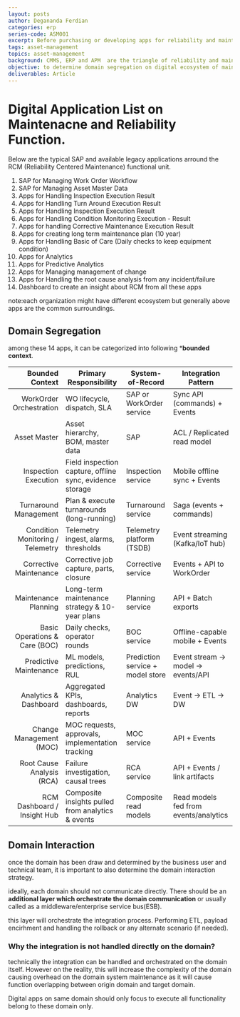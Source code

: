 ```yaml
---
layout: posts
author: Degananda Ferdian
categories: erp
series-code: ASM001
excerpt: Before purchasing or developing apps for reliability and maintenance function, it is important to determine the bounded context between the whole digital ecosystem. it will be prevent function overlapping and future data issues or integration which are caused by unclear domain boundary.
tags: asset-management
topics: asset-management
background: CMMS, ERP and APM  are the triangle of reliability and maintenacne function. These platform can be customly build by the internal IT team or bought from ready to use tools available on the market. a clear domain segregation need to be determined in order to preventing overlapping.
objective: to determine domain segregation on digital ecosystem of maintenance and reliability enterprise architecture.
deliverables: Article
---
```


# Digital Application List on Maintenacne and Reliability Function. 

Below are the typical SAP and available legacy applications arround the RCM (Reliability Centered Maintenance) functional unit.

1. SAP for Managing Work Order Workflow
2. SAP for Managing Asset Master Data
3. Apps for Handling Inspection Execution Result
4. Apps for Handling Turn Around Execution Result
5. Apps for Handling Inspection Execution Result
6. Apps for Handling Condition Monitoring Execution - Result
7. Apps for handling Corrective Maintenance Execution Result
8. Apps for creating long term maintenance plan (10 year)
9. Apps for Handling Basic of Care (Daily checks to keep equipment condition)
10. Apps for Analytics
11. Apps for Predictive Analytics
12. Apps for Managing management of change
13. Apps for Handling the root cause analysis from any incident/failure
14. Dashboard to create an insight about RCM from all these apps

note:each organization might have different ecosystem but generally above apps are the common surroundings.


## Domain Segregation

among these 14 apps, it can be categorized into following ***bounded context**.

|                  Bounded Context | Primary Responsibility                                   | System-of-Record                 | Integration Pattern                   |
| -------------------------------: | -------------------------------------------------------- | -------------------------------- | ------------------------------------- |
|          WorkOrder Orchestration | WO lifecycle, dispatch, SLA                              | SAP or WorkOrder service         | Sync API (commands) + Events          |
|                     Asset Master | Asset hierarchy, BOM, master data                        | SAP                              | ACL / Replicated read model           |
|             Inspection Execution | Field inspection capture, offline sync, evidence storage | Inspection service               | Mobile offline sync + Events          |
|            Turnaround Management | Plan & execute turnarounds (long-running)                | Turnaround service               | Saga (events + commands)              |
| Condition Monitoring / Telemetry | Telemetry ingest, alarms, thresholds                     | Telemetry platform (TSDB)        | Event streaming (Kafka/IoT hub)       |
|           Corrective Maintenance | Corrective job capture, parts, closure                   | Corrective service               | Events + API to WorkOrder             |
|             Maintenance Planning | Long-term maintenance strategy & 10-year plans           | Planning service                 | API + Batch exports                   |
|    Basic Operations & Care (BOC) | Daily checks, operator rounds                            | BOC service                      | Offline-capable mobile + Events       |
|           Predictive Maintenance | ML models, predictions, RUL                              | Prediction service + model store | Event stream -> model -> events/API   |
|            Analytics & Dashboard | Aggregated KPIs, dashboards, reports                     | Analytics DW                     | Event -> ETL -> DW                    |
|          Change Management (MOC) | MOC requests, approvals, implementation tracking         | MOC service                      | API + Events                          |
|        Root Cause Analysis (RCA) | Failure investigation, causal trees                      | RCA service                      | API + Events / link artifacts         |
|      RCM Dashboard / Insight Hub | Composite insights pulled from analytics & events        | Composite read models            | Read models fed from events/analytics |

## Domain Interaction

once the domain has been draw and determined by the business user and technical team, it is important to also determine the domain interaction strategy.

ideally, each domain should not communicate directly. There should be an **additional layer which orchestrate the domain communication** or usually called as a middleware/enterprise service bus(ESB).

this layer will orchestrate the integration process. Performing ETL, payload encirhment and handling the rollback or any alternate scenario (if needed).

### Why the integration is not handled directly on the domain?

technically the integration can be handled and orchestrated on the domain itself. However on the reality, this will increase the complexity of the domain causing overhead on the domain system maintenance as it will cause function overlapping between origin domain and target domain.

Digital apps on same domain should only focus to execute all functionality belong to these domain only.